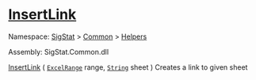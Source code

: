 # [InsertLink](./ExcelHelper-100663996.md)

Namespace: [SigStat]() > [Common](./../../README.md) > [Helpers](./../README.md)

Assembly: SigStat.Common.dll

[InsertLink](./ExcelHelper-100663996.md) ( [`ExcelRange`](./ExcelHelper-100663996.md) range, [`String`](https://docs.microsoft.com/en-us/dotnet/api/System.String) sheet )	Creates a link to given sheet
